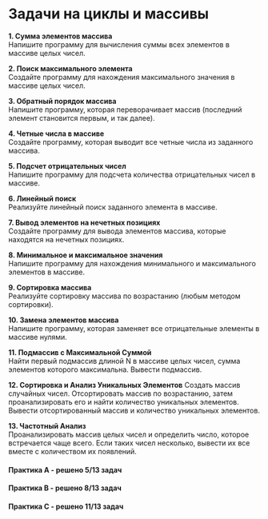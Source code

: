# Задачи на циклы и массивы

**1. Сумма элементов массива**  
Напишите программу для вычисления суммы всех элементов в массиве целых чисел.

**2. Поиск максимального элемента**  
Создайте программу для нахождения максимального значения в массиве целых чисел.

**3. Обратный порядок массива**  
Напишите программу, которая переворачивает массив (последний элемент становится первым, и так далее).

**4. Четные числа в массиве**  
Создайте программу, которая выводит все четные числа из заданного массива.

**5. Подсчет отрицательных чисел**  
Напишите программу для подсчета количества отрицательных чисел в массиве.

**6. Линейный поиск**  
Реализуйте линейный поиск заданного элемента в массиве.

**7. Вывод элементов на нечетных позициях**  
Создайте программу для вывода элементов массива, которые находятся на нечетных позициях.

**8. Минимальное и максимальное значения**  
Напишите программу для нахождения минимального и максимального элементов в массиве.

**9. Сортировка массива**  
Реализуйте сортировку массива по возрастанию (любым методом сортировки).

**10. Замена элементов массива**  
Напишите программу, которая заменяет все отрицательные элементы в массиве нулями.

**11. Подмассив с Максимальной Суммой**  
Найти первый подмассив длиной N в массиве целых чисел, сумма элементов которого максимальна. Вывести подмассив.

**12. Сортировка и Анализ Уникальных Элементов**
Создать массив случайных чисел. Отсортировать массив по возрастанию, затем проанализировать его и найти количество уникальных элементов. Вывести отсортированный массив и количество уникальных элементов.

**13. Частотный Анализ**  
Проанализировать массив целых чисел и определить число, которое встречается чаще всего. Если таких чисел несколько, вывести их все вместе с количеством их появлений.

#### Практика А - решено 5/13 задач  
#### Практика B - решено 8/13 задач
#### Практика C - решено 11/13 задач